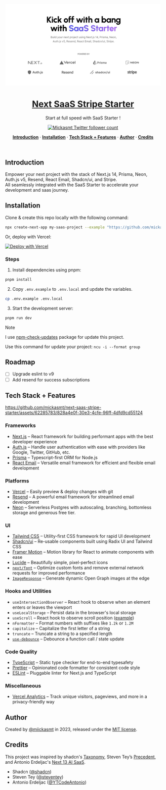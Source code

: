 <a href="https://next-saas-stripe-starter.vercel.app">
  <img alt="SaaS Starter" src="public/_static/og.jpg">
  <h1 align="center">Next SaaS Stripe Starter</h1>
</a>

<p align="center">
  Start at full speed with SaaS Starter !
</p>

<p align="center">
  <a href="https://twitter.com/miickasmt">
    <img src="https://img.shields.io/twitter/follow/miickasmt?style=flat&label=miickasmt&logo=twitter&color=0bf&logoColor=fff" alt="Mickasmt Twitter follower count" />
  </a>
</p>

<p align="center">
  <a href="#introduction"><strong>Introduction</strong></a> ·
  <a href="#installation"><strong>Installation</strong></a> ·
  <a href="#tech-stack--features"><strong>Tech Stack + Features</strong></a> ·
  <a href="#author"><strong>Author</strong></a> ·
  <a href="#credits"><strong>Credits</strong></a>
</p>
<br/>

## Introduction

Empower your next project with the stack of Next.js 14, Prisma, Neon, Auth.js
v5, Resend, React Email, Shadcn/ui, and Stripe. <br/> All seamlessly integrated
with the SaaS Starter to accelerate your development and saas journey.

## Installation

Clone & create this repo locally with the following command:

```bash
npx create-next-app my-saas-project --example "https://github.com/mickasmt/next-saas-stripe-starter"
```

Or, deploy with Vercel:

[![Deploy with Vercel](https://vercel.com/button)](https://vercel.com/new/clone?repository-url=https%3A%2F%2Fgithub.com%2Fmickasmt%2Fnext-saas-stripe-starter)

### Steps

1. Install dependencies using pnpm:

```sh
pnpm install
```

2. Copy `.env.example` to `.env.local` and update the variables.

```sh
cp .env.example .env.local
```

3. Start the development server:

```sh
pnpm run dev
```

> [!NOTE]  
> I use [npm-check-updates](https://www.npmjs.com/package/npm-check-updates)
> package for update this project.
>
> Use this command for update your project: `ncu -i --format group`

## Roadmap

- [ ] Upgrade eslint to v9
- [ ] Add resend for success subscriptions

## Tech Stack + Features

https://github.com/mickasmt/next-saas-stripe-starter/assets/62285783/828a4e0f-30e3-4cfe-96ff-4dfd9cd55124

### Frameworks

- [Next.js](https://nextjs.org/) – React framework for building performant apps
  with the best developer experience
- [Auth.js](https://authjs.dev/) – Handle user authentication with ease with
  providers like Google, Twitter, GitHub, etc.
- [Prisma](https://www.prisma.io/) – Typescript-first ORM for Node.js
- [React Email](https://react.email/) – Versatile email framework for efficient
  and flexible email development

### Platforms

- [Vercel](https://vercel.com/) – Easily preview & deploy changes with git
- [Resend](https://resend.com/) – A powerful email framework for streamlined
  email development
- [Neon](https://neon.tech/) – Serverless Postgres with autoscaling, branching,
  bottomless storage and generous free tier.

### UI

- [Tailwind CSS](https://tailwindcss.com/) – Utility-first CSS framework for
  rapid UI development
- [Shadcn/ui](https://ui.shadcn.com/) – Re-usable components built using Radix
  UI and Tailwind CSS
- [Framer Motion](https://framer.com/motion) – Motion library for React to
  animate components with ease
- [Lucide](https://lucide.dev/) – Beautifully simple, pixel-perfect icons
- [`next/font`](https://nextjs.org/docs/basic-features/font-optimization) –
  Optimize custom fonts and remove external network requests for improved
  performance
- [`ImageResponse`](https://nextjs.org/docs/app/api-reference/functions/image-response)
  – Generate dynamic Open Graph images at the edge

### Hooks and Utilities

- `useIntersectionObserver` – React hook to observe when an element enters or
  leaves the viewport
- `useLocalStorage` – Persist data in the browser's local storage
- `useScroll` – React hook to observe scroll position
  ([example](https://github.com/mickasmt/precedent/blob/main/components/layout/navbar.tsx#L12))
- `nFormatter` – Format numbers with suffixes like `1.2k` or `1.2M`
- `capitalize` – Capitalize the first letter of a string
- `truncate` – Truncate a string to a specified length
- [`use-debounce`](https://www.npmjs.com/package/use-debounce) – Debounce a
  function call / state update

### Code Quality

- [TypeScript](https://www.typescriptlang.org/) – Static type checker for
  end-to-end typesafety
- [Prettier](https://prettier.io/) – Opinionated code formatter for consistent
  code style
- [ESLint](https://eslint.org/) – Pluggable linter for Next.js and TypeScript

### Miscellaneous

- [Vercel Analytics](https://vercel.com/analytics) – Track unique visitors,
  pageviews, and more in a privacy-friendly way

## Author

Created by [@miickasmt](https://twitter.com/miickasmt) in 2023, released under
the [MIT license](https://github.com/shadcn/taxonomy/blob/main/LICENSE.md).

## Credits

This project was inspired by shadcn's
[Taxonomy](https://github.com/shadcn-ui/taxonomy), Steven Tey’s
[Precedent](https://github.com/steven-tey/precedent), and Antonio Erdeljac's
[Next 13 AI SaaS](https://github.com/AntonioErdeljac/next13-ai-saas).

- Shadcn ([@shadcn](https://twitter.com/shadcn))
- Steven Tey ([@steventey](https://twitter.com/steventey))
- Antonio Erdeljac ([@YTCodeAntonio](https://twitter.com/AntonioErdeljac))
